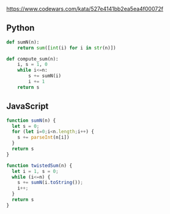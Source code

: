 https://www.codewars.com/kata/527e4141bb2ea5ea4f00072f

## Python
```python
def sumN(n):
    return sum([int(i) for i in str(n)])

def compute_sum(n):
    i, s = 1, 0
    while i<=n:
        s += sumN(i)
        i += 1
    return s
```

## JavaScript
```js
function sumN(n) {
  let s = 0;
  for (let i=0;i<n.length;i++) {
    s += parseInt(n[i])
  }
  return s
}

function twistedSum(n) {
  let i = 1, s = 0;
  while (i<=n) {
    s += sumN(i.toString());
    i++;
  }
  return s
}
```